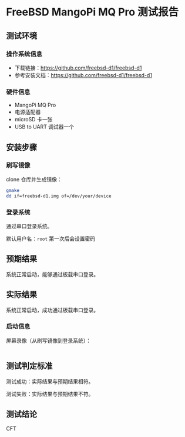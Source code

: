 # FreeBSD MangoPi MQ Pro 测试报告

## 测试环境

### 操作系统信息

- 下载链接：https://github.com/freebsd-d1/freebsd-d1
- 参考安装文档：https://github.com/freebsd-d1/freebsd-d1

### 硬件信息

- MangoPi MQ Pro
- 电源适配器
- microSD 卡一张
- USB to UART 调试器一个

## 安装步骤

### 刷写镜像

clone 仓库并生成镜像：

```bash
gmake
dd if=freebsd-d1.img of=/dev/your/device
```

### 登录系统

通过串口登录系统。

默认用户名：`root`
第一次后会设置密码

## 预期结果

系统正常启动，能够通过板载串口登录。

## 实际结果

系统正常启动，成功通过板载串口登录。

### 启动信息

屏幕录像（从刷写镜像到登录系统）：

```log
```

## 测试判定标准

测试成功：实际结果与预期结果相符。

测试失败：实际结果与预期结果不符。

## 测试结论

CFT